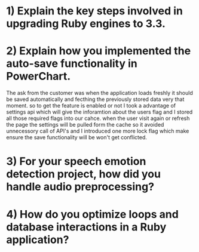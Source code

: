 # 1) Explain the key steps involved in upgrading Ruby engines to 3.3.

# 2) Explain how you implemented the auto-save functionality in PowerChart.

The ask from the customer was when the application loads freshly it should be saved automatically and fecthing the previously stored data very that moment. 
so to get the feature is enabled or not I took a advantage of settings api which will give the inforamtion about the users flag and I stored all those required flags into our cahce. when the user visit again or refresh the page the settings will be pulled form the cache so it avoided unnecessory call of API's and I introduced one more lock flag which make ensure the save functionality will be won't get conflicted.




# 3) For your speech emotion detection project, how did you handle audio preprocessing?


# 4) How do you optimize loops and database interactions in a Ruby application?


